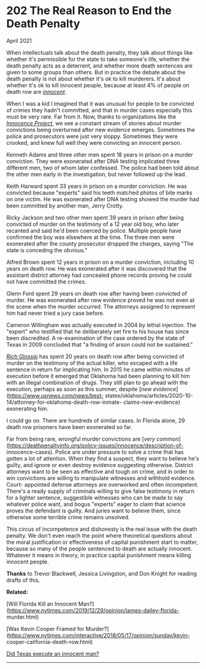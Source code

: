 # 202 The Real Reason to End the Death Penalty


  
 
  
 April 2021   
  
 When intellectuals talk about the death penalty, they talk about things like whether it's permissible for the state to take someone's life, whether the death penalty acts as a deterrent, and whether more death sentences are given to some groups than others. But in practice the debate about the death penalty is not about whether it's ok to kill murderers. It's about whether it's ok to kill innocent people, because at least 4% of people on death row are [_innocent_](https://www.pnas.org/content/111/20/7230).   
  
 When I was a kid I imagined that it was unusual for people to be convicted of crimes they hadn't committed, and that in murder cases especially this must be very rare. Far from it. Now, thanks to organizations like the [_Innocence Project_](https://innocenceproject.org/all-cases), we see a constant stream of stories about murder convictions being overturned after new evidence emerges. Sometimes the police and prosecutors were just very sloppy. Sometimes they were crooked, and knew full well they were convicting an innocent person.   
  
 Kenneth Adams and three other men spent 18 years in prison on a murder conviction. They were exonerated after DNA testing implicated three different men, two of whom later confessed. The police had been told about the other men early in the investigation, but never followed up the lead.   
  
 Keith Harward spent 33 years in prison on a murder conviction. He was convicted because "experts" said his teeth matched photos of bite marks on one victim. He was exonerated after DNA testing showed the murder had been committed by another man, Jerry Crotty.   
  
 Ricky Jackson and two other men spent 39 years in prison after being convicted of murder on the testimony of a 12 year old boy, who later recanted and said he'd been coerced by police. Multiple people have confirmed the boy was elsewhere at the time. The three men were exonerated after the county prosecutor dropped the charges, saying "The state is conceding the obvious."   
  
 Alfred Brown spent 12 years in prison on a murder conviction, including 10 years on death row. He was exonerated after it was discovered that the assistant district attorney had concealed phone records proving he could not have committed the crimes.   
  
 Glenn Ford spent 29 years on death row after having been convicted of murder. He was exonerated after new evidence proved he was not even at the scene when the murder occurred. The attorneys assigned to represent him had never tried a jury case before.   
  
 Cameron Willingham was actually executed in 2004 by lethal injection. The "expert" who testified that he deliberately set fire to his house has since been discredited. A re-examination of the case ordered by the state of Texas in 2009 concluded that "a finding of arson could not be sustained."   
  
 [ _Rich Glossip_](https://saverichardglossip.com/facts) has spent 20 years on death row after being convicted of murder on the testimony of the actual killer, who escaped with a life sentence in return for implicating him. In 2015 he came within minutes of execution before it emerged that Oklahoma had been planning to kill him with an illegal combination of drugs. They still plan to go ahead with the execution, perhaps as soon as this summer, despite [_new evidence_](https://www.usnews.com/news/best- states/oklahoma/articles/2020-10-14/attorney-for-oklahoma-death-row-inmate- claims-new-evidence) exonerating him.   
  
 I could go on. There are hundreds of similar cases. In Florida alone, 29 death row prisoners have been exonerated so far.   
  
 Far from being rare, wrongful murder convictions are [_very common_](https://deathpenaltyinfo.org/policy-issues/innocence/description-of- innocence-cases). Police are under pressure to solve a crime that has gotten a lot of attention. When they find a suspect, they want to believe he's guilty, and ignore or even destroy evidence suggesting otherwise. District attorneys want to be seen as effective and tough on crime, and in order to win convictions are willing to manipulate witnesses and withhold evidence. Court- appointed defense attorneys are overworked and often incompetent. There's a ready supply of criminals willing to give false testimony in return for a lighter sentence, suggestible witnesses who can be made to say whatever police want, and bogus "experts" eager to claim that science proves the defendant is guilty. And juries want to believe them, since otherwise some terrible crime remains unsolved.   
  
 This circus of incompetence and dishonesty is the real issue with the death penalty. We don't even reach the point where theoretical questions about the moral justification or effectiveness of capital punishment start to matter, because so many of the people sentenced to death are actually innocent. Whatever it means in theory, in practice capital punishment means killing innocent people.   
  
 
  
 
  
 
  
 
  
 
  
 
  
 **Thanks** to Trevor Blackwell, Jessica Livingston, and Don Knight for reading drafts of this.   
  
 
  
 
  
  **Related:**   
  
 
  
 
  
 
  
 [Will Florida Kill an Innocent Man?](https://www.nytimes.com/2019/12/29/opinion/james-dailey-florida- murder.html)   
  
 [Was Kevin Cooper Framed for Murder?](https://www.nytimes.com/interactive/2018/05/17/opinion/sunday/kevin- cooper-california-death-row.html)   
  
 [Did Texas execute an innocent man?](https://www.newyorker.com/magazine/2009/09/07/trial-by-fire)   
  
 
  
 
  
 
  
 

 
* * *
 

 

